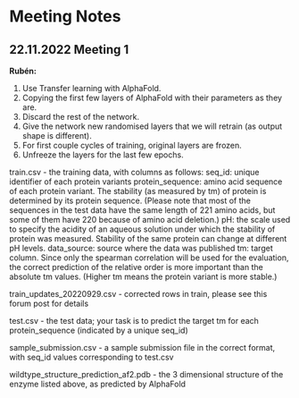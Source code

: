 # Meeting Notes

## 22.11.2022 Meeting 1

**Rubén:**
1. Use Transfer learning with AlphaFold.
2. Copying the first few layers of AlphaFold with their parameters as they are.
3. Discard the rest of the network.
4. Give the network new randomised layers that we will retrain (as output shape is different).
5. For first couple cycles of training, original layers are frozen.
6. Unfreeze the layers for the last few epochs.




train.csv - the training data, with columns as follows:
    seq_id: unique identifier of each protein variants
    protein_sequence: amino acid sequence of each protein variant. The stability (as measured by tm) of protein is determined by its protein sequence. (Please note that most of the sequences in the test data have the same length of 221 amino acids, but some of them have 220 because of amino acid deletion.)
    pH: the scale used to specify the acidity of an aqueous solution under which the stability of protein was measured. Stability of the same protein can change at different pH levels.
    data_source: source where the data was published
    tm: target column. Since only the spearman correlation will be used for the evaluation, the correct prediction of the relative order is more important than the absolute tm values. (Higher tm means the protein variant is more stable.)

train_updates_20220929.csv - corrected rows in train, please see this forum post for details

test.csv - the test data; your task is to predict the target tm for each protein_sequence (indicated by a unique seq_id)

sample_submission.csv - a sample submission file in the correct format, with seq_id values corresponding to test.csv

wildtype_structure_prediction_af2.pdb - the 3 dimensional structure of the enzyme listed above, as predicted by AlphaFold
